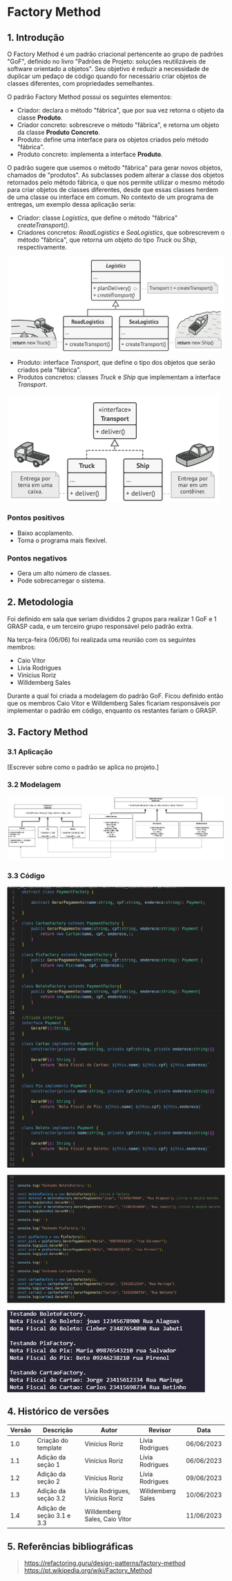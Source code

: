 # Factory Method

## 1. Introdução

O Factory Method é um padrão criacional pertencente ao grupo de padrões "GoF", definido no livro "Padrões de Projeto: soluções reutilizáveis de software orientado a objetos". Seu objetivo é reduzir a necessidade de duplicar um pedaço de código quando for necessário criar objetos de classes diferentes, com propriedades semelhantes.

O padrão Factory Method possui os seguintes elementos:
- Criador: declara o método "fábrica", que por sua vez retorna o objeto da classe **Produto**.
- Criador concreto: sobrescreve o método "fábrica", e retorna um objeto da classe **Produto Concreto**.
- Produto: define uma interface para os objetos criados pelo método "fábrica".
- Produto concreto: implementa a interface **Produto**.

O padrão sugere que usemos o método "fábrica" para gerar novos objetos, chamados de "produtos". As subclasses podem alterar a classe dos objetos retornados pelo método fábrica, o que nos permite utilizar o mesmo método para criar objetos de classes diferentes, desde que essas classes herdem de uma classe ou interface em comum. No contexto de um programa de entregas, um exemplo dessa aplicação seria:
- Criador: classe *Logistics*, que define o método "fábrica" *createTransport()*.
- Criadores concretos: *RoadLogistics* e *SeaLogistics*, que sobrescrevem o método "fábrica", que retorna um objeto do tipo *Truck* ou *Ship*, respectivamente.

![](images/factory_1.png)

- Produto: interface *Transport*, que define o tipo dos objetos que serão criados pela "fábrica".
- Produtos concretos: classes *Truck* e *Ship* que implementam a interface *Transport*.

![](images/factory_2.png)

### Pontos positivos
- Baixo acoplamento.
- Torna o programa mais flexível.
### Pontos negativos
- Gera um alto número de classes.
- Pode sobrecarregar o sistema.

## 2. Metodologia

Foi definido em sala que seriam divididos 2 grupos para realizar 1 GoF e 1 GRASP cada, e um terceiro grupo responsável pelo padrão extra.

Na terça-feira (06/06) foi realizada uma reunião com os seguintes membros:
- Caio Vitor
- Lívia Rodrigues
- Vinícius Roriz
- Willdemberg Sales

Durante a qual foi criada a modelagem do padrão GoF. Ficou definido então que os membros Caio Vitor e Willdemberg Sales ficariam responsáveis por implementar o padrão em código, enquanto os restantes fariam o GRASP.

## 3. Factory Method
### 3.1 Aplicação

[Escrever sobre como o padrão se aplica no projeto.]

### 3.2 Modelagem

![](images/factory_modelagem.jpg)

### 3.3 Código

![](images/ArqFactoryMethod1.png)

![](images/ArqFactoryMethod2.png)

![](images/ArqFactoryMethod3.png)
## 4. Histórico de versões

| Versão | Descrição            | Autor           | Revisor             | Data           |
| ------ | -------------------- | --------------- | ------------------- | -------------- |
| 1.0    | Criação do template  | Vinícius Roriz  | Lívia Rodrigues     | 06/06/2023     |
| 1.1    | Adição da seção 1    | Vinícius Roriz  | Lívia Rodrigues     | 06/06/2023     |
| 1.2    | Adição da seção 2    | Vinícius Roriz  | Lívia Rodrigues     | 09/06/2023     |
| 1.3    | Adição da seção 3.2  | Lívia Rodrigues, Vinícius Roriz  | Willdemberg Sales   | 10/06/2023     |
| 1.4    | Adição de seção 3.1 e 3.3| Willdemberg Sales, Caio Vitor|                     | 11/06/2023     |

## 5. Referências bibliográficas

> https://refactoring.guru/design-patterns/factory-method
> https://pt.wikipedia.org/wiki/Factory_Method


